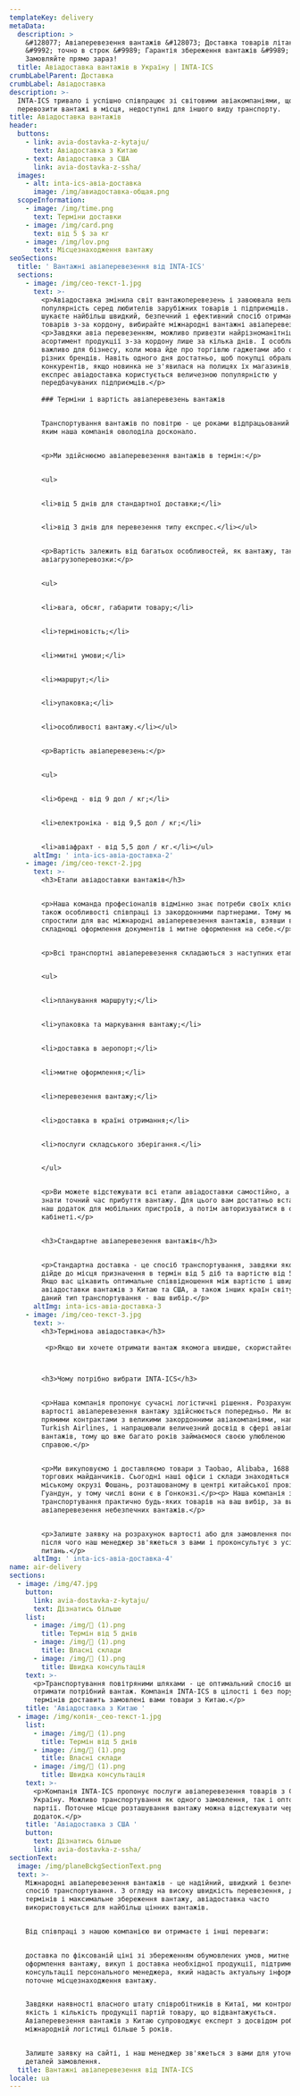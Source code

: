 ```yaml
---
templateKey: delivery
metaData:
  description: >
    &#128077; Авіаперевезення вантажів &#128073; Доставка товарів літаком
    &#9992; точно в строк &#9989; Гарантія збереження вантажів &#9989;
    Замовляйте прямо зараз!
  title: Авіадоставка вантажів в Україну | INTA-ICS
crumbLabelParent: Доставка
crumbLabel: Авіадоставка
description: >-
  INTA-ICS тривало і успішно співпрацює зі світовими авіакомпаніями, що дозволяє
  перевозити вантажі в місця, недоступні для іншого виду транспорту.
title: Авіадоставка вантажів
header:
  buttons:
    - link: avia-dostavka-z-kytaju/
      text: Авіадоставка з Китаю
    - text: Авіадоставка з США
      link: avia-dostavka-z-ssha/
  images:
    - alt: inta-ics-авіа-доставка
      image: /img/авиадоставка-общая.png
  scopeInformation:
    - image: /img/time.png
      text: Терміни доставки
    - image: /img/card.png
      text: від 5 $ за кг
    - image: /img/lov.png
      text: Місцезнаходження вантажу
seoSections:
  title: ' Вантажні авіаперевезення від INTA-ICS'
  sections:
    - image: /img/сео-текст-1.jpg
      text: >-
        <p>Авіадоставка змінила світ вантажоперевезень і завоювала величезну
        популярність серед любителів зарубіжних товарів і підприємців. Якщо ви
        шукаєте найбільш швидкий, безпечний і ефективний спосіб отримання
        товарів з-за кордону, вибирайте міжнародні вантажні авіаперевезення.</p>
        <p>Завдяки авіа перевезенням, можливо привезти найрізноманітніший
        асортимент продукції з-за кордону лише за кілька днів. І особливо це
        важливо для бізнесу, коли мова йде про торгівлю гаджетами або одягом
        різних брендів. Навіть одного дня достатньо, щоб покупці обрали
        конкурентів, якщо новинка не з'явилася на полицях їх магазинів, тому
        експрес авіадоставка користується величезною популярністю у
        передбачуваних підприємців.</p>
        
        ### Терміни і вартість авіаперевезень вантажів


        Транспортування вантажів по повітрю - це роками відпрацьований механізм,
        яким наша компанія оволоділа досконало.


        <p>Ми здійснюємо авіаперевезення вантажів в термін:</p>


        <ul>


        <li>від 5 днів для стандартної доставки;</li>


        <li>від 3 днів для перевезення типу експрес.</li></ul>


        <p>Вартість залежить від багатьох особливостей, як вантажу, так і самої
        авіагрузоперевозки:</p>


        <ul>


        <li>вага, обсяг, габарити товару;</li>


        <li>терміновість;</li>


        <li>митні умови;</li>


        <li>маршрут;</li>


        <li>упаковка;</li>


        <li>особливості вантажу.</li></ul>


        <p>Вартість авіаперевезень:</p>


        <ul>


        <li>бренд - від 9 дол / кг;</li>


        <li>електроніка - від 9,5 дол / кг;</li>


        <li>авіафрахт - від 5,5 дол / кг.</li></ul>
      altImg: ' inta-ics-авіа-доставка-2'
    - image: /img/сео-текст-2.jpg
      text: >-
        <h3>Етапи авіадоставки вантажів</h3>


        <p>Наша команда професіоналів відмінно знає потреби своїх клієнтів, а
        також особливості співпраці із закордонними партнерами. Тому ми
        спростили для вас міжнародні авіаперевезення вантажів, взявши всі
        складнощі оформлення документів і митне оформлення на себе.</p>


        <p>Всі транспортні авіаперевезення складаються з наступних етапів:</p>


        <ul>


        <li>планування маршруту;</li>


        <li>упаковка та маркування вантажу;</li>


        <li>доставка в аеропорт;</li>


        <li>митне оформлення;</li>


        <li>перевезення вантажу;</li>


        <li>доставка в країні отримання;</li>


        <li>послуги складського зберігання.</li>


        </ul>


        <p>Ви можете відстежувати всі етапи авіадоставки самостійно, а також
        знати точний час прибуття вантажу. Для цього вам достатньо встановити
        наш додаток для мобільних пристроїв, а потім авторизуватися в особистому
        кабінеті.</p>


        <h3>Стандартне авіаперевезення вантажів</h3>


        <p>Стандартна доставка - це спосіб транспортування, завдяки якому товар
        дійде до місця призначення в термін від 5 діб та вартістю від 5,5 $/кг.
        Якщо вас цікавить оптимальне співвідношення між вартістю і швидкістю
        авіадоставки вантажів з Китаю та США, а також інших країн світу, тоді
        даний тип транспортування - ваш вибір.</p>
      altImg: inta-ics-авіа-доставка-3
    - image: /img/сео-текст-3.jpg
      text: >-
        <h3>Термінова авіадоставка</h3>

         <p>Якщо ви хочете отримати вантаж якомога швидше, скористайтеся послугою транспортування вантажів типу авіа експрес. Мається на увазі швидка доставка в Київ терміном від 3 днів.</p>



        <h3>Чому потрібно вибрати INTA-ICS</h3>


        <p>Наша компанія пропонує сучасні логістичні рішення. Розрахунок
        вартості авіаперевезення вантажу здійснюється попередньо. Ми володіємо
        прямими контрактами з великими закордонними авіакомпаніями, наприклад,
        Turkish Airlines, і напрацювали величезний досвід в сфері авіаперевезень
        вантажів, тому що вже багато років займаємося своєю улюбленою
        справою.</p>


        <p>Ми викуповуємо і доставляємо товари з Taobao, Alibaba, 1688 та інших
        торгових майданчиків. Сьогодні наші офіси і склади знаходяться в
        міському окрузі Фошань, розташованому в центрі китайської провінції
        Гуандун, у тому числі вони є в Гонконзі.</p><p> Наша компанія здійснює
        транспортування практично будь-яких товарів на ваш вибір, за винятком
        авіаперевезення небезпечних вантажів.</p>


        <p>Залиште заявку на розрахунок вартості або для замовлення послуги,
        після чого наш менеджер зв'яжеться з вами і проконсультує з усіх
        питань.</p>
      altImg: ' inta-ics-авіа-доставка-4'
name: air-delivery
sections:
  - image: /img/47.jpg
    button:
      link: avia-dostavka-z-kytaju/
      text: Дізнатись більше
    list:
      - image: /img/ (1).png
        title: Термін від 5 днів
      - image: /img/ (1).png
        title: Власні склади
      - image: /img/ (1).png
        title: Швидка консультація
    text: >-
      <p>Транспортування повітряними шляхами - це оптимальний спосіб швидко
      отримати потрібний вантаж. Компанія INTA-ICS в цілості і без порушення
      термінів доставить замовлені вами товари з Китаю.</p>
    title: 'Авіадоставка з Китаю '
  - image: /img/копія-_сео-текст-1.jpg
    list:
      - image: /img/ (1).png
        title: Термін від 5 днів
      - image: /img/ (1).png
        title: Власні склади
      - image: /img/ (1).png
        title: Швидка консультація
    text: >-
      <p>Компанія INTA-ICS пропонує послуги авіаперевезення товарів з США в
      Україну. Можливо транспортування як одного замовлення, так і оптової
      партії. Поточне місце розташування вантажу можна відстежувати через
      додаток.</p>
    title: 'Авіадоставка з США '
    button:
      text: Дізнатись більше
      link: avia-dostavka-z-ssha/
sectionText:
  image: /img/planeBckgSectionText.png
  text: >-
    Міжнародні авіаперевезення вантажів - це надійний, швидкий і безпечний
    спосіб транспортування. З огляду на високу швидкість перевезення, дотримання
    термінів і максимальне збереження вантажу, авіадоставка часто
    використовується для найбільш цінних вантажів.


    Від співпраці з нашою компанією ви отримаєте і інші переваги:


    доставка по фіксованій ціні зі збереженням обумовлених умов, митне
    оформлення вантажу, викуп і доставка необхідної продукції, підтримка і
    консультації персонального менеджера, який надасть актуальну інформацію про
    поточне місцезнаходження вантажу.


    Завдяки наявності власного штату співробітників в Китаї, ми контролюємо
    якість і кількість продукції партій товару, що відвантажується.
    Авіаперевезення вантажів з Китаю супроводжує експерт з досвідом роботи в
    міжнародній логістиці більше 5 років.


    Залиште заявку на сайті, і наш менеджер зв'яжеться з вами для уточнення
    деталей замовлення.
  title: Вантажні авіаперевезення від INTA-ICS
locale: ua
---
```


